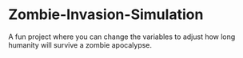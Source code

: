 # Zombie-Invasion-Simulation
A fun project where you can change the variables to adjust how long humanity will survive a zombie apocalypse.
